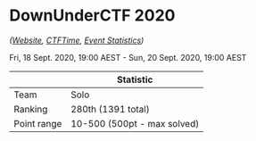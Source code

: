 # DownUnderCTF 2020

_([Website](https://downunderctf.com/), [CTFTime](https://ctftime.org/event/1084), [Event Statistics](https://downunderctf.com/blog/2020/ctf-statistics/))_

Fri, 18 Sept. 2020, 19:00 AEST - Sun, 20 Sept. 2020, 19:00 AEST

|             | Statistic
| ---         | ---
| Team        | Solo
| Ranking     | 280th (1391 total)
| Point range | 10-500 (500pt - max solved)
